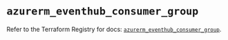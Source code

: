 # `azurerm_eventhub_consumer_group`

Refer to the Terraform Registry for docs: [`azurerm_eventhub_consumer_group`](https://registry.terraform.io/providers/hashicorp/azurerm/4.38.0/docs/resources/eventhub_consumer_group).
